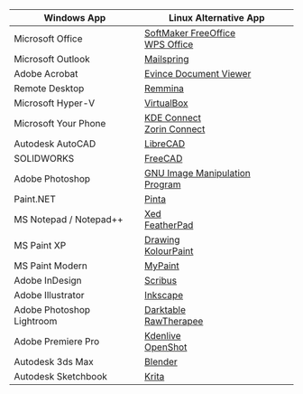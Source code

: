 |Windows App              |Linux Alternative App                                                                                                                  |
|-------------------------|---------------------------------------------------------------------------------------------------------------------------------------|
|Microsoft Office         |[SoftMaker FreeOffice](https://www.freeoffice.com/)<br>[WPS Office](https://www.wps.com/)                                              |
|Microsoft Outlook        |[Mailspring](https://getmailspring.com/)                                                                                               |
|Adobe Acrobat            |[Evince Document Viewer](https://wiki.gnome.org/Apps/Evince/)                                                                          |
|Remote Desktop           |[Remmina](https://remmina.org/)                                                                                                        |
|Microsoft Hyper-V        |[VirtualBox](https://www.virtualbox.org/)                                                                                              |
|Microsoft Your Phone     |[KDE Connect](https://kdeconnect.kde.org/)<br>[Zorin Connect](https://play.google.com/store/apps/details?id=com.zorinos.zorin_connect/)|
|Autodesk AutoCAD         |[LibreCAD](https://librecad.org/)                                                                                                      |
|SOLIDWORKS               |[FreeCAD](https://www.freecadweb.org/)                                                                                                 |
|Adobe Photoshop          |[GNU Image Manipulation Program](https://www.gimp.org/)                                                                                |
|Paint.NET                |[Pinta](https://www.pinta-project.com/)                                                                                                |
|MS Notepad / Notepad++   |[Xed](https://en.wikipedia.org/wiki/Xed)<br>[FeatherPad](https://en.wikipedia.org/wiki/FeatherPad)                                     |
|MS Paint XP              |[Drawing](https://maoschanz.github.io/drawing/)<br>[KolourPaint](http://kolourpaint.org/)                                              |
|MS Paint Modern          |[MyPaint](http://mypaint.org/)                                                                                                         |
|Adobe InDesign           |[Scribus](https://www.scribus.net/)                                                                                                    |
|Adobe Illustrator        |[Inkscape](https://inkscape.org/)                                                                                                      |
|Adobe Photoshop Lightroom|[Darktable](https://www.darktable.org/)<br>[RawTherapee](https://rawtherapee.com/)                                                     |
|Adobe Premiere Pro       |[Kdenlive](https://kdenlive.org/)<br>[OpenShot](https://www.openshot.org/)                                                             |
|Autodesk 3ds Max         |[Blender](https://blender.org/)                                                                                                        |
|Autodesk Sketchbook      |[Krita](https://krita.org/)                                                                                                            |
